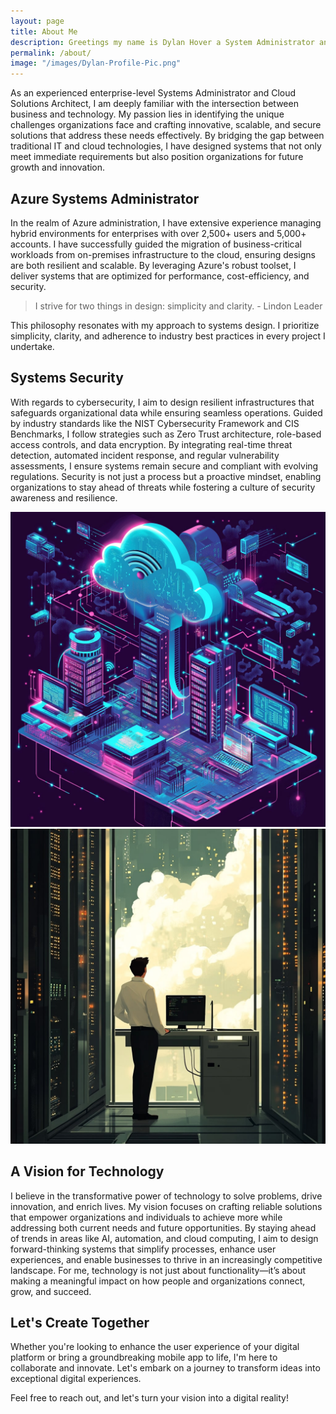 ```yaml
---
layout: page
title: About Me
description: Greetings my name is Dylan Hover a System Administrator and cloud technology enthusiast. My interests include reading about emerging technologies, crafting scalable, resilient, and cost-effective infrastructure solutions, learning new skills that I can apply to my IT career, going camping with my family, and fly-fishing for beautiful trout and other fresh water species. I am passionate about helping people to overcome the challenges they face by leveraging technology to meet their business needs.
permalink: /about/
image: "/images/Dylan-Profile-Pic.png"
---
```


As an experienced enterprise-level Systems Administrator and Cloud Solutions Architect, I am deeply familiar with the intersection between business and technology. My passion lies in identifying the unique challenges organizations face and crafting innovative, scalable, and secure solutions that address these needs effectively. By bridging the gap between traditional IT and cloud technologies, I have designed systems that not only meet immediate requirements but also position organizations for future growth and innovation.

## Azure Systems Administrator

In the realm of Azure administration, I have extensive experience managing hybrid environments for enterprises with over 2,500+ users and 5,000+ accounts. I have successfully guided the migration of business-critical workloads from on-premises infrastructure to the cloud, ensuring designs are both resilient and scalable. By leveraging Azure's robust toolset, I deliver systems that are optimized for performance, cost-efficiency, and security.

> I strive for two things in design: simplicity and clarity. - Lindon Leader

This philosophy resonates with my approach to systems design. I prioritize simplicity, clarity, and adherence to industry best practices in every project I undertake.

## Systems Security

With regards to cybersecurity, I aim to design resilient infrastructures that safeguards organizational data while ensuring seamless operations. Guided by industry standards like the NIST Cybersecurity Framework and CIS Benchmarks, I follow strategies such as Zero Trust architecture, role-based access controls, and data encryption. By integrating real-time threat detection, automated incident response, and regular vulnerability assessments, I ensure systems remain secure and compliant with evolving regulations. Security is not just a process but a proactive mindset, enabling organizations to stay ahead of threats while fostering a culture of security awareness and resilience.

<div class="gallery-box">
  <div class="gallery">
    <img src="/images/Cloud-2.jpg" loading="lazy" alt="Author">
    <img src="/images/IT-Professional-2.jpg" loading="lazy" alt="Author">
  </div>
  <!-- <em>Photo by <a href="https://www.pexels.com/@david-garrison-1128051/" target="_blank">David Garrison</a> on <a href="https://www.pexels.com/" target="_blank">Pexels</a></em> -->
</div>

## A Vision for Technology

I believe in the transformative power of technology to solve problems, drive innovation, and enrich lives. My vision focuses on crafting reliable solutions that empower organizations and individuals to achieve more while addressing both current needs and future opportunities. By staying ahead of trends in areas like AI, automation, and cloud computing, I aim to design forward-thinking systems that simplify processes, enhance user experiences, and enable businesses to thrive in an increasingly competitive landscape. For me, technology is not just about functionality—it’s about making a meaningful impact on how people and organizations connect, grow, and succeed.

## Let's Create Together

Whether you're looking to enhance the user experience of your digital platform or bring a groundbreaking mobile app to life, I'm here to collaborate and innovate. Let's embark on a journey to transform ideas into exceptional digital experiences.

Feel free to reach out, and let's turn your vision into a digital reality!
